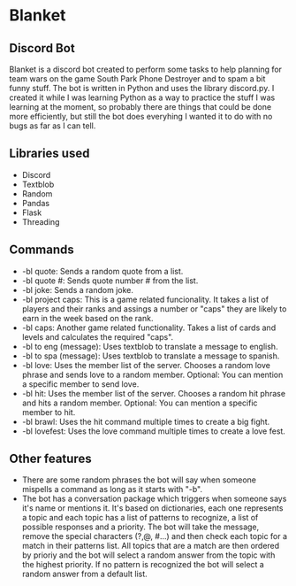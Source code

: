 # Blanket
## Discord Bot
Blanket is a discord bot created to perform some tasks to help planning for team wars on the game South Park Phone Destroyer and to spam a bit funny stuff.
The bot is written in Python and uses the library discord.py. I created it while I was learning Python as a way to practice the stuff I was learning at the moment, so probably there are things that could be done more efficiently, but still the bot does everyhing I wanted it to do with no bugs as far as I can tell.

## Libraries used
- Discord
- Textblob
- Random
- Pandas
- Flask
- Threading

## Commands
<ul>
<li>-bl quote: Sends a random quote from a list. </li>
<li>-bl quote #: Sends quote number # from the list. </li>
<li>-bl joke: Sends a random joke.</li>
<li>-bl project caps: This is a game related funcionality. It takes a list of players and their ranks and assings a number or "caps" they are likely to earn in the week based on the rank.</li>
<li>-bl caps: Another game related functionality. Takes a list of cards and levels and calculates the required "caps".</li>
<li>-bl to eng (message): Uses textblob to translate a message to english.</li>
<li>-bl to spa (message): Uses textblob to translate a message to spanish.</li>
<li>-bl love: Uses the member list of the server. Chooses a random love phrase and sends love to a random member. Optional: You can mention a specific member to send love.</li>
<li>-bl hit: Uses the member list of the server. Chooses a random hit phrase and hits a random member. Optional: You can mention a specific member to hit.</li>
<li>-bl brawl: Uses the hit command multiple times to create a big fight.</li>
<li>-bl lovefest: Uses the love command multiple times to create a love fest.</li>
</ul>

## Other features
<ul>
<li>There are some random phrases the bot will say when someone mispells a command as long as it starts with "-b".</li>
<li>The bot has a conversation package which triggers when someone says it's name or mentions it. It's based on dictionaries, each one represents a topic and each topic has a list of patterns to recognize, a list of possible responses and a priority. The bot will take the message, remove the special characters (?,@, #...) and then check each topic for a match in their patterns list. All topics that are a match are then ordered by prioriy and the bot will select a random answer from the topic with the highest priority. If no pattern is recognized the bot will select a random answer from a default list.</li>
</ul>  


